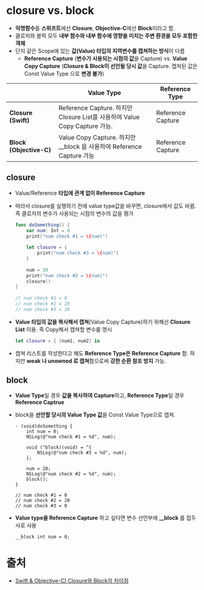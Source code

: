# closure vs. block

- **익명함수**를 **스위프트**에선 **Closure**, **Objective-C**에선 **Block**이라고 함.
- 클로저와 블럭 모두 **내부 함수와 내부 함수에 영향을 미치는 주변 환경을 모두 포함한 객체**
- 단지 같은 Scope에 있는 **값(Value) 타입의 지역변수를 캡쳐하는 방식**이 다름
  - **Reference Capture** (**변수가 사용되는 시점의 값**을 Capture) vs. **Value Copy Capture** (**Closure & Block이 선언될 당시 값**을 Capture. 캡쳐된 값은 Const Value Type 으로 **변경 불가**)

|                         | **Value Type**                                               | **Reference Type** |
| ----------------------- | ------------------------------------------------------------ | ------------------ |
| **Closure (Swift)**     | Reference Capture. 하지만 Closure List를 사용하여 Value Copy Capture 가능. | Reference Capture  |
| **Block (Objective-C)** | Value Copy Capture. 하지만 __block 을 사용하여 Reference Capture 가능 | Reference Capture  |

## closure

- Value/Reference **타입에 관계 없이 Reference Capture** 

- 따라서 closure를 실행하기 전에 value type값을 바꾸면, closure에서 값도 바뀜. 즉 클로저의 변수가 사용되는 시점의 변수의 값을 평가

  ```swift
  func doSomething() {
      var num: Int = 0
      print("num check #1 = \(num)")
      
      let closure = {
          print("num check #3 = \(num)")
      }
      
      num = 20
      print("num check #2 = \(num)")
      closure()
  }
   
  // num check #1 = 0
  // num check #2 = 20
  // num check #3 = 20
  ```

- **Value 타입의 값을 복사해서 캡쳐**(Value Copy Capture)하기 위해선 **Closure List** 이용. 즉 Copy해서 캡쳐할 변수를 명시

  ```swift
  let closure = { [num1, num2] in
  ```

- 캡쳐 리스트를 작성한다고 해도 **Reference Type은 Reference Capture** 함. 하지만 **weak 나 unowned 로 캡쳐**함으로써 **강한 순환 참조 방지** 가능. 

## block

- **Value Type**일 경우 **값을 복사하여 Capture**하고, **Reference Type**일 경우 **Reference Captrue**

- block을 **선언할 당시의 Value Type 값**을 Const Value Type으로 캡쳐.

  ```objc
  - (void)doSomething {
      int num = 0;
      NSLog(@"num check #1 = %d", num);
      
      void (^block)(void) = ^{
          NSLog(@"num check #3 = %d", num);
      };
   
      num = 20;
      NSLog(@"num check #2 = %d", num);
      block();
  }
  
  // num check #1 = 0
  // num check #2 = 20
  // num check #3 = 0
  ```

- **Value type을 Reference Capture** 하고 싶다면 변수 선언부에 **__block** 를 접두사로 사용

  ```objc
  __block int num = 0;
  ```

  



# 출처

- [Swift & Objective-C) Closure와 Block의 차이점](https://babbab2.tistory.com/50)
